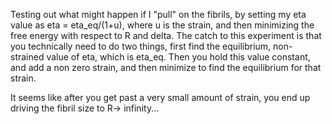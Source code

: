 Testing out what might happen if I "pull" on the fibrils, by setting my eta value as eta = eta_eq/(1+u), where u is the strain, and then minimizing the free energy with respect to R and delta. The catch to this experiment is that you technically need to do two things, first find the equilibrium, non-strained value of eta, which is eta_eq. Then you hold this value constant, and add a non zero strain, and then minimize to find the equilibrium for that strain.

It seems like after you get past a very small amount of strain, you end up driving the fibril size to R-> infinity...
